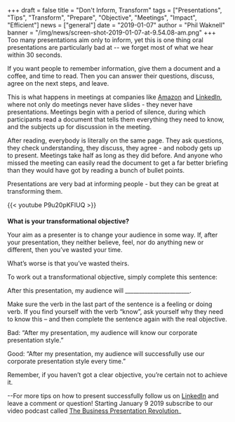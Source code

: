 +++
draft = false
title = "Don't Inform, Transform"
tags = ["Presentations", "Tips", "Transform", "Prepare", "Objective", "Meetings", "Impact", "Efficient"]
news = ["general"]
date = "2019-01-07"
author = "Phil Waknell"
banner = "/img/news/screen-shot-2019-01-07-at-9.54.08-am.png"
+++
Too many presentations aim only to inform, yet this is one thing oral presentations are particularly bad at -- we forget most of what we hear within 30 seconds.

If you want people to remember information, give them a document and a coffee, and time to read. Then you can answer their questions, discuss, agree on the next steps, and leave.

This is what happens in meetings at companies like [Amazon](https://qz.com/work/1422191/why-silent-meetings-at-work-are-effective-and-inclusive/) and [LinkedIn](https://www.linkedin.com/company/ideas-on-stage/), where not only do meetings never have slides - they never have presentations. Meetings begin with a period of silence, during which participants read a document that tells them everything they need to know, and the subjects up for discussion in the meeting.

After reading, everybody is literally on the same page. They ask questions, they check understanding, they discuss, they agree - and nobody gets up to present. Meetings take half as long as they did before. And anyone who missed the meeting can easily read the document to get a far better briefing than they would have got by reading a bunch of bullet points.

Presentations are very bad at informing people - but they can be great at transforming them.

{{< youtube P9u20pKFIUQ >}}

<p style="margin-top:20px;"><strong>What is your transformational objective?</strong></p>

Your aim as a presenter is to change your audience in some way. If, after your presentation, they neither believe, feel, nor do anything new or different, then you’ve wasted your time. 

What’s worse is that you’ve wasted theirs.

To work out a transformational objective, simply complete this sentence:

After this presentation, my audience will \_\_\_\_\_\_\_\_\_\_\_\_\_\_\_\_\_\_\_\_\_\__.

Make sure the verb in the last part of the sentence is a feeling or doing verb. If you find yourself with the verb “know”, ask yourself why they need to know this – and then complete the sentence again with the real objective.

Bad: “After my presentation, my audience will know our corporate presentation style.”

Good: “After my presentation, my audience will successfully use our corporate presentation style every time.”

Remember, if you haven’t got a clear objective, you’re certain not to achieve it.

\--For more tips on how to present successfully follow us on [LinkedIn](https://www.linkedin.com/company/ideas-on-stage/) and leave a comment or question! Starting January 9 2019 subscribe to our video podcast called [The Business Presentation Revolution](https://www.ideasonstage.com/revolution)_
